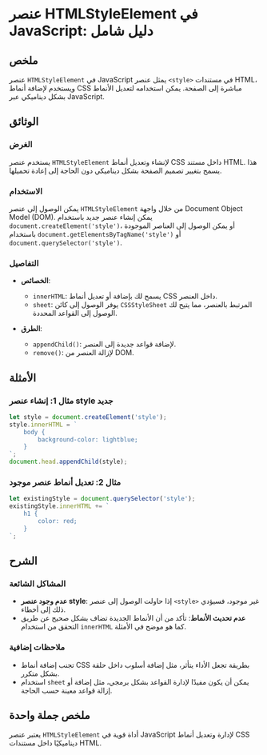 <!--
Meta Description: # عنصر HTMLStyleElement في JavaScript: دليل شامل ## ملخص عنصر `HTMLStyleElement` في JavaScript يمثل عنصر `<style>` في مستندات HTML، ويستخدم لإضافة أنم...
Meta Keywords: style, عنصر, إلى, document, javascript
-->

# عنصر HTMLStyleElement في JavaScript: دليل شامل

## ملخص
عنصر `HTMLStyleElement` في JavaScript يمثل عنصر `<style>` في مستندات HTML، ويستخدم لإضافة أنماط CSS مباشرة إلى الصفحة. يمكن استخدامه لتعديل الأنماط بشكل ديناميكي عبر JavaScript.

## الوثائق
### الغرض
يستخدم عنصر `HTMLStyleElement` لإنشاء وتعديل أنماط CSS داخل مستند HTML. هذا يسمح بتغيير تصميم الصفحة بشكل ديناميكي دون الحاجة إلى إعادة تحميلها.

### الاستخدام
يمكن الوصول إلى عنصر `HTMLStyleElement` من خلال واجهة Document Object Model (DOM). يمكن إنشاء عنصر جديد باستخدام `document.createElement('style')`، أو يمكن الوصول إلى العناصر الموجودة باستخدام `document.getElementsByTagName('style')` أو `document.querySelector('style')`.

### التفاصيل
- **الخصائص**:
  - `innerHTML`: يسمح لك بإضافة أو تعديل أنماط CSS داخل العنصر.
  - `sheet`: يوفر الوصول إلى كائن `CSSStyleSheet` المرتبط بالعنصر، مما يتيح لك الوصول إلى القواعد المحددة.

- **الطرق**:
  - `appendChild()`: لإضافة قواعد جديدة إلى العنصر.
  - `remove()`: لإزالة العنصر من DOM.

## الأمثلة
### مثال 1: إنشاء عنصر style جديد
```javascript
let style = document.createElement('style');
style.innerHTML = `
    body {
        background-color: lightblue;
    }
`;
document.head.appendChild(style);
```

### مثال 2: تعديل أنماط عنصر موجود
```javascript
let existingStyle = document.querySelector('style');
existingStyle.innerHTML += `
    h1 {
        color: red;
    }
`;
```

## الشرح
### المشاكل الشائعة
- **عدم وجود عنصر style**: إذا حاولت الوصول إلى عنصر `<style>` غير موجود، فسيؤدي ذلك إلى أخطاء.
- **عدم تحديث الأنماط**: تأكد من أن الأنماط الجديدة تضاف بشكل صحيح عن طريق التحقق من استخدام `innerHTML` كما هو موضح في الأمثلة.

### ملاحظات إضافية
- تجنب إضافة أنماط CSS بطريقة تجعل الأداء يتأثر، مثل إضافة أسلوب داخل حلقة بشكل متكرر.
- استخدام `sheet` يمكن أن يكون مفيدًا لإدارة القواعد بشكل برمجي، مثل إضافة أو إزالة قواعد معينة حسب الحاجة.

## ملخص جملة واحدة
يعتبر عنصر `HTMLStyleElement` أداة قوية في JavaScript لإدارة وتعديل أنماط CSS ديناميكيًا داخل مستندات HTML.